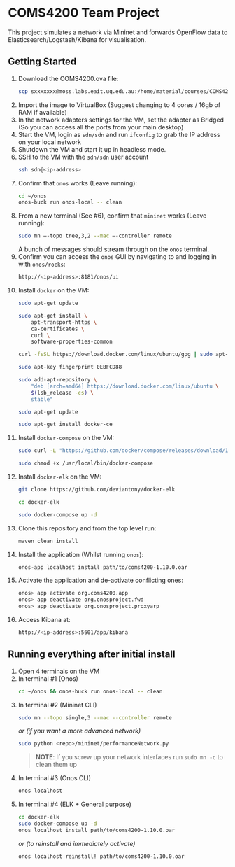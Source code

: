 # COMS4200 Team Project

This project simulates a network via Mininet and forwards OpenFlow data to Elasticsearch/Logstash/Kibana for visualisation.

## Getting Started

1. Download the COMS4200.ova file:
    ```bash
    scp sxxxxxxx@moss.labs.eait.uq.edu.au:/home/material/courses/COMS4200/COMS4200.ova . 
    ```
2. Import the image to VirtualBox (Suggest changing to 4 cores / 16gb of RAM if available)
3. In the network adapters settings for the VM, set the adapter as Bridged (So you can access all the ports from your main desktop)
4. Start the VM, login as `sdn/sdn` and run `ifconfig` to grab the IP address on your local network
5. Shutdown the VM and start it up in headless mode.
6. SSH to the VM with the `sdn/sdn` user account
    ```bash
    ssh sdn@<ip-address>
    ```
7. Confirm that `onos` works (Leave running):
    ```bash
    cd ~/onos
    onos-buck run onos-local -- clean
    ```
8. From a new terminal (See #6), confirm that `mininet` works (Leave running):
    ```bash
    sudo mn –-topo tree,3,2 --mac –-controller remote
    ```
    A bunch of messages should stream through on the `onos` terminal.
9. Confirm you can access the `onos` GUI by navigating to and logging in with `onos/rocks`:
    ```bash
    http://<ip-address>:8181/onos/ui
    ```
10. Install `docker` on the VM:
    ```bash
    sudo apt-get update

    sudo apt-get install \
        apt-transport-https \
        ca-certificates \
        curl \
        software-properties-common

    curl -fsSL https://download.docker.com/linux/ubuntu/gpg | sudo apt-key add -

    sudo apt-key fingerprint 0EBFCD88

    sudo add-apt-repository \
        "deb [arch=amd64] https://download.docker.com/linux/ubuntu \
        $(lsb_release -cs) \
        stable"

    sudo apt-get update

    sudo apt-get install docker-ce
    ```
11. Install `docker-compose` on the VM:
    ```bash
    sudo curl -L "https://github.com/docker/compose/releases/download/1.22.0/docker-compose-$(uname -s)-$(uname -m)" -o /usr/local/bin/docker-compose

    sudo chmod +x /usr/local/bin/docker-compose
    ```
12. Install `docker-elk` on the VM:
    ```bash
    git clone https://github.com/deviantony/docker-elk

    cd docker-elk

    sudo docker-compose up -d
    ```
13. Clone this repository and from the top level run:
    ```bash
    maven clean install
    ```
14. Install the application (Whilst running `onos`):
    ```bash
    onos-app localhost install path/to/coms4200-1.10.0.oar
    ```
15. Activate the application and de-activate conflicting ones:
    ```bash
    onos> app activate org.coms4200.app
    onos> app deactivate org.onosproject.fwd
    onos> app deactivate org.onosproject.proxyarp
    ```
16. Access Kibana at:
    ```bash
    http://<ip-address>:5601/app/kibana
    ```

## Running everything after initial install

1. Open 4 terminals on the VM
2. In terminal #1 (Onos)
    ```bash
    cd ~/onos && onos-buck run onos-local -- clean
    ```
3. In terminal #2 (Mininet CLI)
    ```bash
    sudo mn --topo single,3 --mac --controller remote
    ```
    _or (if you want a more advanced network)_
    ```bash
    sudo python <repo>/mininet/performanceNetwork.py
    ```
    > **NOTE**: If you screw up your network interfaces run `sudo mn -c` to clean them up
4. In terminal #3 (Onos CLI)
    ```bash
    onos localhost
    ```
5. In terminal #4 (ELK + General purpose)
    ```bash
    cd docker-elk
    sudo docker-compose up -d
    onos localhost install path/to/coms4200-1.10.0.oar
    ```
    _or (to reinstall and immediately activate)_
    ```bash
    onos localhost reinstall! path/to/coms4200-1.10.0.oar
    ```